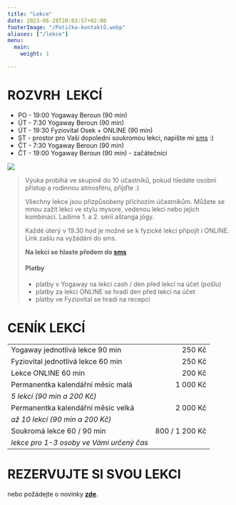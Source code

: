 ```yaml
---
title: "Lekce"
date: 2023-06-28T20:03:57+02:00
footerImage: "/Patička-kontaktů.webp"
aliases: ["/lekce"]
menu:
  main:
    weight: 1

---
```


# ROZVRH  LEKCÍ

- PO - 19:00 Yogaway Beroun (90 min)
- ÚT - 7:30 Yogaway Beroun (90 min)
- ÚT - 19:30 Fyziovital Osek + ONLINE (90 min)
- ST - prostor pro Vaši dopolední soukromou lekci, napište mi [sms](/kontakty) :)
- ČT - 7:30 Yogaway Beroun (90 min)
- ČT - 19:00 Yogaway Beroun (90 min) - začátečníci

![](Ilustrace-rozvrhu.png)

>Výuka probíhá ve skupině do 10 účastníků, pokud hledáte osobní přístup a rodinnou atmosféru, přijďte :)
>
>Všechny lekce jsou přizpůsobeny příchozím účastníkům. Můžete se mnou zažít lekci ve stylu mysore, vedenou lekci nebo jejich kombinaci. Ladíme 1. a 2. sérii aštanga jógy.
>
>Každé úterý v 19.30 hod je možné se k fyzické lekci připojit i ONLINE. Link zašlu na vyžádání do sms.
>
>**Na lekci se hlaste předem do [sms](/kontakty)**
>
>#### Platby
> - platby v Yogaway na lekci cash / den před lekcí na účet (pošlu)
> - platby za lekci ONLINE se hradí den před lekcí na účet
> - platby ve Fyziovital se hradí na recepci

# CENÍK LEKCÍ

<!--
| Kurz pro (věčné) začátečníky ČTVRTEK od 19 hod: 04-06/2023 | 250 / 1000 Kč   |
| *Jednotlivá lekce 250 Kč / permanentka kal. měsíc 5 lekcí (90 min a 200 Kč)* |
-->
|                                                            |                 |
| ---------------------------------------------------------- | ---------------:|
| Yogaway jednotlivá lekce 90 min                            | 250 Kč          |
| Fyziovital jednotlivá lekce 60 min                         | 250 Kč          |
| Lekce ONLINE 60 min                                        | 200 Kč          |
| Permanentka kalendářní měsíc malá                          | 1 000 Kč        |
| *5 lekcí (90 min a 200 Kč)*                                                  |
| Permanentka kalendářní měsíc velká                         | 2 000 Kč        |
| *až 10 lekcí (90 min a 200 Kč)*                                              |
| Soukromá lekce 60 / 90 min                                 | 800 / 1 200 Kč  |
| *lekce pro 1-3 osoby ve Vámi určený čas*                                     |

# REZERVUJTE SI SVOU LEKCI

nebo požádejte o novinky [**zde**](/kontakty).
